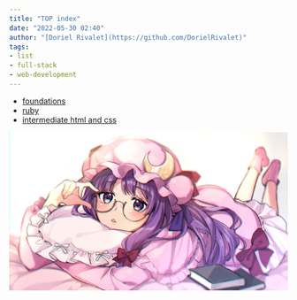 ```yaml
---
title: "TOP index"
date: "2022-05-30 02:40"
author: "[Doriel Rivalet](https://github.com/DorielRivalet)"
tags:
- list
- full-stack
- web-development
---
```


- [foundations](notes/the-odin-project/foundations/foundations-summary.md)
- [ruby]()
- [intermediate html and css]()

[![Example Image](notes/images/Pasted-image-20220530204411.jpg)](https://www.pixiv.net/en/artworks/82220608)



